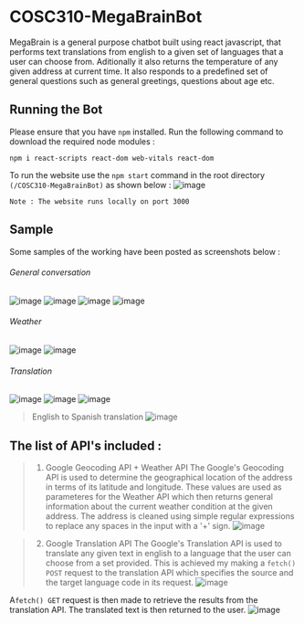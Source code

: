 # COSC310-MegaBrainBot

MegaBrain is a general purpose chatbot built using react javascript, that performs text translations from english to a given set of languages that a user can choose from. Aditionally it also returns the temperature of any given address at current time. It also responds to a predefined set of general questions such as general greetings, questions about age etc.

## Running the Bot
Please ensure that you have ``npm`` installed. Run the following command to download the required node modules :
```
npm i react-scripts react-dom web-vitals react-dom
```

To run the website use the ``npm start`` command in the root directory ``(/COSC310-MegaBrainBot)`` as shown below :
![image](https://user-images.githubusercontent.com/30193992/206018685-d682ecb8-0c49-46cc-8ff0-92b17925d43a.png)

```
Note : The website runs locally on port 3000
```

## Sample
Some samples of the working have been posted as screenshots below :

###### General conversation
![image](https://user-images.githubusercontent.com/30193992/206019448-04488e09-6349-4afe-9a7a-29efc87e6326.png)
![image](https://user-images.githubusercontent.com/30193992/206019570-4edf2541-9d17-4d38-94c6-eb8e4cb8b5eb.png)
![image](https://user-images.githubusercontent.com/30193992/206019619-0258264c-3eea-492d-b6da-da682ac72f4b.png)
![image](https://user-images.githubusercontent.com/30193992/206019786-950100dd-f9ae-4cb6-ae89-da250c4dc9dd.png)

###### Weather
![image](https://user-images.githubusercontent.com/30193992/206020024-e7e8e514-b3b2-41b5-b6d1-81207a45cbee.png)
![image](https://user-images.githubusercontent.com/30193992/206021820-7adb163a-42cd-4d28-9e01-e2a3a295c2b5.png)

###### Translation
![image](https://user-images.githubusercontent.com/30193992/206022176-ff18e1b8-527e-4868-b91b-b7d066882dec.png)
![image](https://user-images.githubusercontent.com/30193992/206022313-156e8435-373a-46af-803c-3255eb23642b.png)
![image](https://user-images.githubusercontent.com/30193992/206022758-15fd744b-75d1-481a-8892-3d80909189ab.png)
> English to Spanish translation
![image](https://user-images.githubusercontent.com/30193992/206022562-e72fe9b6-95d2-4682-8771-201917b12672.png)


## The list of API's included :
> 1) Google Geocoding API + Weather API 
The Google's Geocoding API is used to determine the geographical location of the address in terms of its latitude and longitude. These values are used as parameteres for the Weather API which then returns general information about the current weather condition at the given address. The address is cleaned using simple regular expressions to replace any spaces in the input with a '+' sign.
![image](https://user-images.githubusercontent.com/30193992/206025351-a5743841-f0e5-4e00-9784-c52997a5e182.png)


> 2) Google Translation API 
The Google's Translation API is used to translate any given text in english to a language that the user can choose from a set provided. This is achieved my making a ``fetch() POST`` request to the translation API which specifies the source and the target language code in its request. 
![image](https://user-images.githubusercontent.com/30193992/206025002-b12b00da-0290-49da-b61c-4e2677a0a10e.png)

A``fetch() GET`` request is then made to retrieve the results from the translation API. The translated text is then returned to the user.
![image](https://user-images.githubusercontent.com/30193992/206025138-2bf4be7f-30b6-4597-a478-febc96930236.png)

